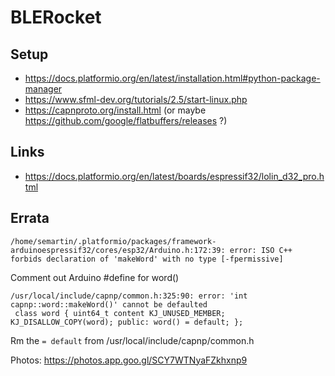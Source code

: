 # BLERocket



## Setup

- https://docs.platformio.org/en/latest/installation.html#python-package-manager
- https://www.sfml-dev.org/tutorials/2.5/start-linux.php
- https://capnproto.org/install.html (or maybe https://github.com/google/flatbuffers/releases ?)

## Links

- https://docs.platformio.org/en/latest/boards/espressif32/lolin_d32_pro.html


## Errata

`/home/semartin/.platformio/packages/framework-arduinoespressif32/cores/esp32/Arduino.h:172:39: error: ISO C++ forbids declaration of 'makeWord' with no type [-fpermissive]`

Comment out Arduino #define for word()


```
/usr/local/include/capnp/common.h:325:90: error: 'int capnp::word::makeWord()' cannot be defaulted
 class word { uint64_t content KJ_UNUSED_MEMBER; KJ_DISALLOW_COPY(word); public: word() = default; };
 ```

 Rm the `= default` from /usr/local/include/capnp/common.h

Photos: https://photos.app.goo.gl/SCY7WTNyaFZkhxnp9

